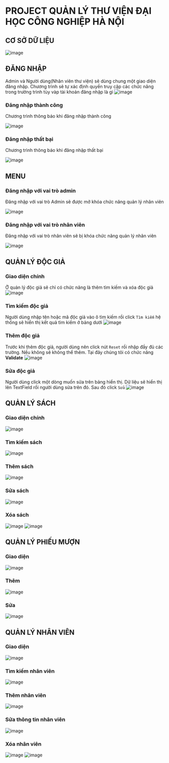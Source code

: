 # PROJECT QUẢN LÝ THƯ VIỆN ĐẠI HỌC CÔNG NGHIỆP HÀ NỘI

## CƠ SỞ DỮ LIỆU
![image](https://github.com/ThanhTungPh2/QUANLYTHUVIEN/assets/78742865/cd4db356-9a06-49b1-832a-ec17067c1798)

## ĐĂNG NHẬP
Admin và Người dùng(Nhân viên thư viện) sẽ dùng chung một giao diện đăng nhập. Chương trình sẽ tự xác định quyền truy cập các chức năng trong trường trình tùy vàp tài khoản đăng nhập là gì
![image](https://github.com/ThanhTungPh2/QUANLYTHUVIEN/assets/78742865/bc35e5d7-a8a7-4845-9eba-ce443c1627d6)


### Đăng nhập thành công

Chương trình thông báo khi đăng nhập thành công

![image](https://github.com/ThanhTungPh2/QUANLYTHUVIEN/assets/78742865/c4011f9f-5d62-41cc-906b-5ce152e86ce1)

### Đăng nhập thất bại

Chương trình thông báo khi đăng nhập thất bại

![image](https://github.com/ThanhTungPh2/QUANLYTHUVIEN/assets/78742865/8b3c6b18-b6db-4a99-a19b-e5044f67c34b)

## MENU

### Đăng nhập với vai trò admin

Đăng nhập với vai trò Admin sẽ được mở khóa chức năng quản lý nhân viên

![image](https://github.com/ThanhTungPh2/QUANLYTHUVIEN/assets/78742865/cd69e21e-4126-475b-b0a3-e3ed478ce6b7)

### Đăng nhập với vai trò nhân viên

Đăng nhập với vai trò nhân viên sẽ bị khóa chức năng quản lý nhân viên

![image](https://github.com/ThanhTungPh2/QUANLYTHUVIEN/assets/78742865/d491dc4b-5f7b-4d88-935c-8b92e25b738a)

## QUẢN LÝ ĐỘC GIẢ

### Giao diện chính
Ở quản lý độc giả sẽ chỉ có chức năng là thêm tìm kiếm và xóa độc giả
![image](https://github.com/ThanhTungPh2/QUANLYTHUVIEN/assets/78742865/2d8c9623-0165-4d86-97d4-e2aafd098919)

### Tìm kiếm độc giả
Người dùng nhập tên hoặc mã độc giả vào ô tìm kiếm rồi click  `Tìm kiếm` hệ thống sẽ hiển thị kết quả tìm kiếm ở bảng dưới
![image](https://github.com/ThanhTungPh2/QUANLYTHUVIEN/assets/78742865/7e5999e3-6763-4fc0-9291-9116bce32b4a)
### Thêm độc giả
Trước khi thêm độc giả, người dùng nên click nút `Reset` rồi nhập đầy đủ các trường. Nếu không sẽ không thể thêm. Tại đây chúng tôi có chức năng **Validate**
![image](https://github.com/ThanhTungPh2/QUANLYTHUVIEN/assets/78742865/42f2cdc4-9f02-41ab-9fe4-a58994cb21ca)

### Sửa độc giả
Người dùng click một dòng muốn sửa trên bảng hiển thị. Dữ liệu sẽ hiển thị lên TextField rồi người dùng sửa trên đó. Sau đó click `Sửa` 
![image](https://github.com/ThanhTungPh2/QUANLYTHUVIEN/assets/78742865/7d9881a2-692a-4d67-9c76-da5bab318d66)


## QUẢN LÝ SÁCH

### Giao diện chính
![image](https://github.com/ThanhTungPh2/QUANLYTHUVIEN/assets/78742865/c04e3af7-26e4-4c9b-84ff-3e8905f2a966)
### Tìm kiếm sách
![image](https://github.com/ThanhTungPh2/QUANLYTHUVIEN/assets/78742865/72627f31-fa34-4e22-8911-9690e6fb5d99)
### Thêm sách
![image](https://github.com/ThanhTungPh2/QUANLYTHUVIEN/assets/78742865/60ca77cf-a8ca-4f22-ac6b-8915736954be)
### Sửa sách
![image](https://github.com/ThanhTungPh2/QUANLYTHUVIEN/assets/78742865/d3f4f155-e6cb-4e06-b01e-c4a04c5ac3e2)

### Xóa sách
![image](https://github.com/ThanhTungPh2/QUANLYTHUVIEN/assets/78742865/2b657cf1-ad3d-410c-8192-662a69c637db)
![image](https://github.com/ThanhTungPh2/QUANLYTHUVIEN/assets/78742865/a44dae8e-29c2-45bf-bbb5-93ccf248dc1f)

## QUẢN LÝ PHIẾU MƯỢN

### Giao diện
![image](https://github.com/ThanhTungPh2/QUANLYTHUVIEN/assets/78742865/ee309426-d569-4dd5-894a-62e76b3f33ed)

### Thêm
![image](https://github.com/ThanhTungPh2/QUANLYTHUVIEN/assets/78742865/ae50cbeb-0ef6-4e68-b642-0be8fd023d4e)

### Sửa
![image](https://github.com/ThanhTungPh2/QUANLYTHUVIEN/assets/78742865/053a09c6-f025-40e0-8c3f-be34617dd6b4)


## QUẢN LÝ NHÂN VIÊN

### Giao diện
![image](https://github.com/ThanhTungPh2/QUANLYTHUVIEN/assets/78742865/0e397e87-331e-47fa-ae76-aad9dfea853b)

### Tìm kiếm nhân viên
![image](https://github.com/ThanhTungPh2/QUANLYTHUVIEN/assets/78742865/7f39223b-6b1c-49d5-bcf3-f2ad87ed4f82)

### Thêm nhân viên
![image](https://github.com/ThanhTungPh2/QUANLYTHUVIEN/assets/78742865/8d521cb3-2007-4235-9402-e3d6783e9ed7)

### Sửa thông tin nhân viên
![image](https://github.com/ThanhTungPh2/QUANLYTHUVIEN/assets/78742865/d19f02a5-3343-460f-ad5a-5c589114f93f)

### Xóa nhân viên
![image](https://github.com/ThanhTungPh2/QUANLYTHUVIEN/assets/78742865/8e2a894b-8769-4672-bb8d-285d8d8298e2)
![image](https://github.com/ThanhTungPh2/QUANLYTHUVIEN/assets/78742865/0029f7a9-376b-44c9-8b7f-6ab41da7a477)

